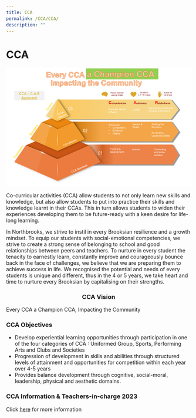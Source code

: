```yaml
---
title: CCA
permalink: /CCA/CCA/
description: ""
---
```

CCA
===
![](/images/CCA%202022.png)

Co-curricular activities (CCA) allow students to not only learn new skills and knowledge, but also allow students to put into practice their skills and knowledge learnt in their CCAs. This in turn allows students to widen their experiences developing them to be future-ready with a keen desire for life-long learning.

  

In Northbrooks, we strive to instil in every Brooksian resilience and a growth mindset. To equip our students with social-emotional competencies, we strive to create a strong sense of belonging to school and good relationships between peers and teachers. To nurture in every student the tenacity to earnestly learn, constantly improve and courageously bounce back in the face of challenges, we believe that we are preparing them to achieve success in life. We recognised the potential and needs of every students is unique and different, thus in the 4 or 5 years, we take heart and time to nurture every Brooksian by capitalising on their strengths.

### <center> CCA Vision </center>

Every CCA a Champion CCA, Impacting the Community

### CCA Objectives

*   Develop experiential learning opportunities through participation in one of the four categories of CCA : Uniformed Group, Sports, Performing Arts and Clubs and Societies
*   Progression of development in skills and abilities through structured levels of attainment and opportunities for competition within each year over 4-5 years
*   Provides balance development through cognitive, social-moral, leadership, physical and aesthetic domains.


### CCA Information & Teachers-in-charge 2023

Click [here](/files/2023%20CCA%20Deployment_As%20of%203%20Jan.pdf) for more information